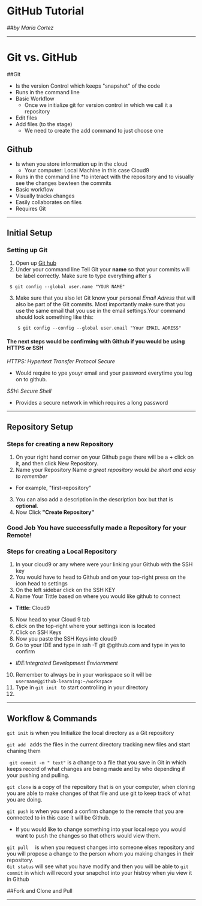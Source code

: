 # GitHub Tutorial

##_by Maria Cortez_

---
# Git   vs. GitHub
 
##Git    
* Is the version Control which keeps "snapshot" of the code
* Runs in the command line  
* Basic Workflow 
    * Once we initialize git for version control in which we call it a repository
*  Edit files 
*  Add files (to the stage)
    *  We need to create the add command to just choose one 

  
## Github 
* Is when you store information up in the cloud 
    * Your computer: Local Machine in this case Cloud9 
* Runs in the command line
    *to interact with the repository and to visually see the changes bewteen the commits
* Basic workflow
* Visually tracks changes 
* Easily collaborates on files 
* Requires Git 

 ---

## Initial Setup

### Setting up Git
 1. Open up [Git hub](http://www.github.com)
 2. Under your command line Tell Git your **name** so that your commits will be label correctly. Make sure to type everything after `$`
  
   ```
    $ git config --global user.name "YOUR NAME"
```

 3. Make sure that you also let Git know your personal _Email Adress_ that will also be part of the Git commits.  Most importantly make sure that you use the same email that you use in the email settings.Your command should look something like this: 

 ``` 
     $ git config --config --global user.email "Your EMAIL ADRESS"
```

#### The next steps would be confirming with Github if you would be using **HTTPS** or **SSH**

_HTTPS: Hypertext Transfer Protocol Secure_

* Would require to ype youyr email and your password everytime you log on to github. 

_SSH: Secure Shell_

  * Provides a secure network in which requires a long password
 
---

## Repository Setup

### Steps for creating a new Repository
1. On your right hand corner on your Github page there will be a **+** click on it, and then click New Repository.  
2. Name your Repository Name _a great repository would be short and easy to remember_   
 * For example, "first-repository"  
3. You can also add a description in the description box but that is **optional**.  
4. Now Click **"Create Repository"**  

### Good Job You have successfully made a Repository for your Remote!

###   Steps for creating a Local Repository 

1. In your cloud9 or any where were your linking your Github with the SSH key
2. You would have to head to Github and on your top-right press on the icon head to settings
3. On the left sidebar click on the SSH KEY  
4. Name Your Tittle based on where you would like github to connect
 * **Tittle**: Cloud9 
5. Now head to your Cloud 9 tab 
6. click on the top-right where your settings icon is located 
7. Click on SSH Keys
8. Now you paste the SSH Keys into cloud9 
9. Go to your IDE and type in ssh -T git @github.com and type in yes to confirm 
 * _IDE:Integrated Development Enviornment_
10. Remember to always be in your workspace so it will be ``` username@github-learning:~/workspace ```
11. Type in ```git init ``` to start controlling in your directory
12. 
  




---

## Workflow & Commands
```git init``` is when you Initialize the local directory as a Git repository  

```git add ``` adds the files in the current directory  tracking new files and start chaning them 

``` git commit -m " text"``` is a change to a file that you save in Git in which keeps record of what changes are being made and by who depending if your pushing and pulling.  

```git clone``` is a copy of the repository that is on your computer, when cloning you are able to make changes of that file and use git to keep track of what you are doing.  

``` git push ```  is when you send a confirm change to the remote that you are connected to in this case it will be Github.  

 * If you would like to change something into your local repo  you would want to push the changes so that others would view them.  
 
```git pull  ```  is when you request changes into someone elses repository and you will propose a change to the person whom you making changes in their repository.  
``` Git status ``` will see what you have modify and then you will be able to ``` git commit ``` in which will record your snapchot into your histroy when yiu view it in Github  

##Fork and Clone and Pull 

___
